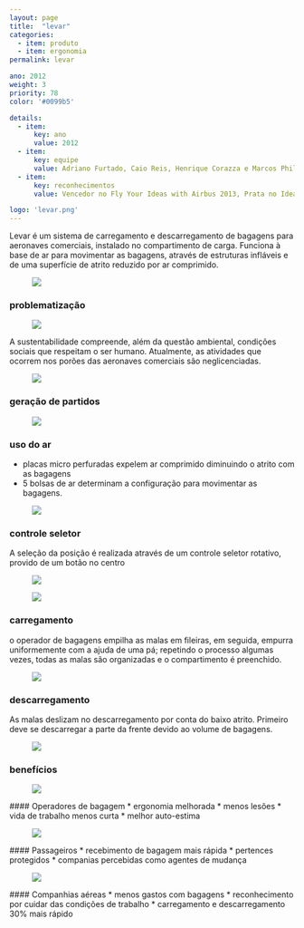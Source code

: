 ```yaml
---
layout: page
title:  "levar"
categories:
  - item: produto
  - item: ergonomia
permalink: levar

ano: 2012
weight: 3
priority: 78
color: '#0099b5'

details:
  - item:
      key: ano
      value: 2012
  - item:
      key: equipe
      value: Adriano Furtado, Caio Reis, Henrique Corazza e Marcos Philipson
  - item:
      key: reconhecimentos
      value: Vencedor no Fly Your Ideas with Airbus 2013, Prata no Idea Brasil 2012 e Finalista no Prêmio Design MCB 2012

logo: 'levar.png'
---
```


Levar é um sistema de carregamento e descarregamento de bagagens para aeronaves comerciais, instalado no compartimento de carga. Funciona à base de ar para movimentar as bagagens, através de estruturas infláveis e de uma superfície de atrito reduzido por ar comprimido.

<figure><img src="{{ site.baseurl }}/assets/levar/levar_model.jpg"/></figure>

### problematização

<figure><img src="{{ site.baseurl }}/assets/levar/problem.jpg"/></figure>

A sustentabilidade compreende, além da questão ambiental, condições sociais que respeitam o ser humano. Atualmente, as atividades que ocorrem nos porões das aeronaves comerciais são neglicenciadas.

<figure><img class="img_small" src="{{ site.baseurl }}/assets/levar/airplane_esquematic.jpg"/></figure>

### geração de partidos
<figure><img src="{{ site.baseurl }}/assets/levar/desenhos.jpg"/></figure>

### uso do ar
* placas micro perfuradas expelem ar comprimido diminuindo o atrito com as bagagens
* 5 bolsas de ar determinam a configuração para movimentar as bagagens.

<figure><img src="{{ site.baseurl }}/assets/levar/uso_ar.jpg"/></figure>

### controle seletor
A seleção da posição é realizada através de um controle seletor rotativo, provido de um botão no centro

<figure><img src="{{ site.baseurl }}/assets/levar/controle.jpg"/></figure>
<figure><img class="img_small" src="{{ site.baseurl }}/assets/levar/controle2.jpg"/></figure>

### carregamento
o operador de bagagens empilha as malas em fileiras, em seguida, empurra uniformemente com a ajuda de uma pá; repetindo o processo algumas vezes, todas as malas são organizadas e o compartimento é preenchido.

<figure><img src="{{ site.baseurl }}/assets/levar/carregamento.jpg"/></figure>

### descarregamento
As malas deslizam no descarregamento por conta do baixo atrito. Primeiro deve se descarregar a parte da frente devido ao volume de bagagens.

<figure><img class="img_small" src="{{ site.baseurl }}/assets/levar/descarregamento.jpg"/></figure>

### benefícios

<figure><img class="img_original" src="{{ site.baseurl }}/assets/levar/" class="trs-bounce"/></figure>
#### Operadores de bagagem
* ergonomia melhorada
* menos lesões
* vida de trabalho menos curta
* melhor auto-estima

<figure><img class="img_original" src="{{ site.baseurl }}/assets/levar/" class="trs-bounce"/></figure>
#### Passageiros
* recebimento de bagagem mais rápida
* pertences protegidos
* companias percebidas como agentes de mudança

<figure><img class="img_original" src="{{ site.baseurl }}/assets/levar/" class="trs-bounce"/></figure>
#### Companhias aéreas
* menos gastos com bagagens
* reconhecimento por cuidar das condições de trabalho
* carregamento e descarregamento 30% mais rápido
